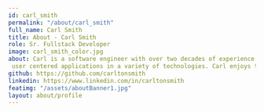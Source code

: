 ```yaml
---
id: carl_smith
permalink: "/about/carl_smith"
full_name: Carl Smith
title: About - Carl Smith
role: Sr. Fullstack Developer
image: carl_smith_color.jpg
about: Carl is a software engineer with over two decades of experience developing scalable,
 user centered applications in a variety of technologies. Carl enjoys taking on new challenges, learning new technologies and being part of the team. Aside from software development, Carl also enjoys traveling with his family, singing Karaoke and pretending like he can play the guitar.
github: https://github.com/carltonsmith
linkedin: https://www.linkedin.com/in/carltonsmith
featimg: "/assets/aboutBanner1.jpg"
layout: about/profile
---
```

